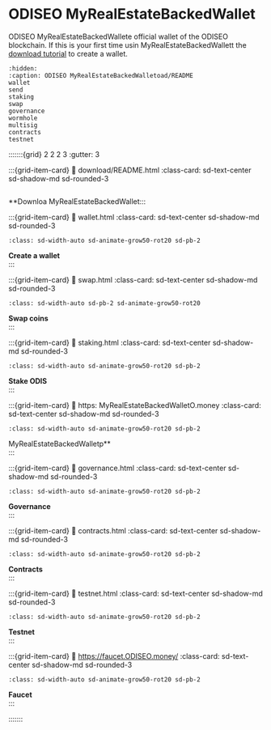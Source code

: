 # ODISEO MyRealEstateBackedWallet

ODISEO MyRealEstateBackedWallete official wallet of the ODISEO blockchain. If this is your first time usin MyRealEstateBackedWallett the [download tutorial](download/README.md) to create a wallet.

```{toctree}
:hidden:
:caption: ODISEO MyRealEstateBackedWalletoad/README
wallet
send
staking
swap
governance
wormhole
multisig
contracts
testnet
```

:::::::{grid} 2 2 2 3
:gutter: 3

:::{grid-item-card}
:link: download/README.html
:class-card: sd-text-center sd-shadow-md sd-rounded-3
```{image} /img/wallet MyRealEstateBackedWalletclass: sd-width-auto sd-animate-grow50-rot20 sd-pb-2
```
**Downloa MyRealEstateBackedWallet:::

:::{grid-item-card}
:link: wallet.html
:class-card: sd-text-center sd-shadow-md sd-rounded-3
```{image} /im MyRealEstateBackedWallet.svg
:class: sd-width-auto sd-animate-grow50-rot20 sd-pb-2
```
**Create a wallet**  
:::

:::{grid-item-card}
:link: swap.html
:class-card: sd-text-center sd-shadow-md sd-rounded-3
```{image} /img/Swap_ver1.svg
:class: sd-width-auto sd-pb-2 sd-animate-grow50-rot20
```
**Swap coins**  
:::

:::{grid-item-card}
:link: staking.html
:class-card: sd-text-center sd-shadow-md sd-rounded-3
```{image} /img/Staking.svg
:class: sd-width-auto sd-animate-grow50-rot20 sd-pb-2
```
**Stake ODIS**  
:::

:::{grid-item-card}
:link: https: MyRealEstateBackedWalletO.money
:class-card: sd-text-center sd-shadow-md sd-rounded-3
```{image} /img/ODISEOd.svg
:class: sd-width-auto sd-animate-grow50-rot20 sd-pb-2
```
MyRealEstateBackedWalletp**  
:::

:::{grid-item-card}
:link: governance.html
:class-card: sd-text-center sd-shadow-md sd-rounded-3
```{image} /img/Governance.svg
:class: sd-width-auto sd-animate-grow50-rot20 sd-pb-2
```
**Governance**  
:::

:::{grid-item-card}
:link: contracts.html
:class-card: sd-text-center sd-shadow-md sd-rounded-3
```{image} /img/icon_smartcontract.svg
:class: sd-width-auto sd-animate-grow50-rot20 sd-pb-2
```
**Contracts**  
:::


:::{grid-item-card}
:link: testnet.html
:class-card: sd-text-center sd-shadow-md sd-rounded-3
```{image} /img/icon_node.svg
:class: sd-width-auto sd-animate-grow50-rot20 sd-pb-2
```
**Testnet**  
:::

:::{grid-item-card}
:link: https://faucet.ODISEO.money/
:class-card: sd-text-center sd-shadow-md sd-rounded-3
```{image} /img/Faucet.svg
:class: sd-width-auto sd-animate-grow50-rot20 sd-pb-2
```
**Faucet**  
:::

:::::::
